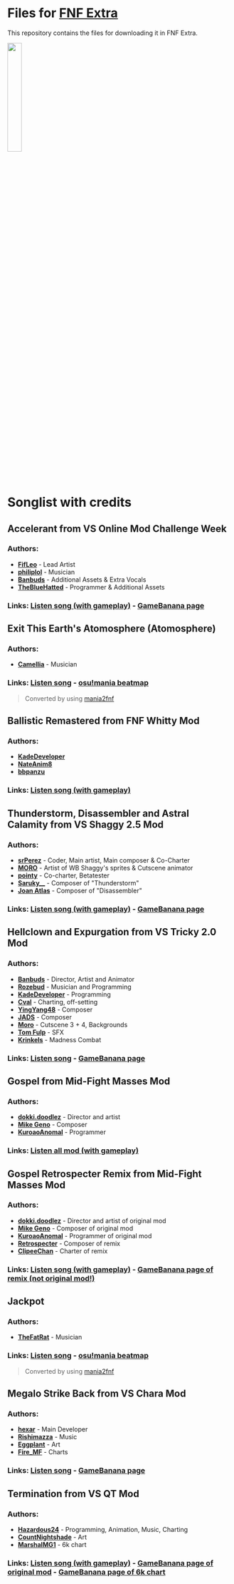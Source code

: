 # Files for [FNF Extra](https://github.com/TheLeerName/FNF-extra)

This repository contains the files for downloading it in FNF Extra.

<img src="https://user-images.githubusercontent.com/85291330/142075810-f6ff3e64-cb91-4d87-a6df-59421e1cd1b1.jpg" width="25%"/>

# Songlist with credits

## Accelerant from VS Online Mod Challenge Week
### Authors:
- [**FifLeo**](https://twitter.com/fif_leo15) - Lead Artist
- [**philiplol**](https://twitter.com/Philiplolz) - Musician
- [**Banbuds**](https://twitter.com/Banbuds) - Additional Assets & Extra Vocals
- [**TheBlueHatted**](https://twitter.com/hatted_blue) - Programmer & Additional Assets
### Links: [**Listen song (with gameplay)**](https://www.youtube.com/watch?v=mAmmgEyroJU) - [**GameBanana page**](https://gamebanana.com/mods/286594)

## Exit This Earth's Atomosphere (Atomosphere)
### Authors:
- [**Camellia**](https://twitter.com/cametek) - Musician
### Links: [**Listen song**](https://www.youtube.com/watch?v=QsuAKlNe_rI) - [**osu!mania beatmap**](https://osu.ppy.sh/beatmapsets/575053)
> Converted by using [mania2fnf](https://github.com/ItzFireable/mania2fnf)

## Ballistic Remastered from FNF Whitty Mod
### Authors:
- [**KadeDeveloper**](https://twitter.com/kadedeveloper)
- [**NateAnim8**](https://twitter.com/animated_nathan)
- [**bbpanzu**](https://twitter.com/bbpanzu)
### Links: [**Listen song (with gameplay)**](https://www.youtube.com/watch?v=JG0OQIKC7s0)

## Thunderstorm, Disassembler and Astral Calamity from VS Shaggy 2.5 Mod
### Authors:
- [**srPerez**](https://www.youtube.com/channel/UC9UH64vUCZmJnCjHzTbNmug) - Coder, Main artist, Main composer & Co-Charter
- [**MORO**](https://www.youtube.com/channel/UC8f-8Krg89SQvyEFfts1H3A) - Artist of WB Shaggy's sprites & Cutscene animator
- [**pointy**](https://gamebanana.com/members/1762781) - Co-charter, Betatester
- [**Saruky__**](https://gamebanana.com/members/1856505) - Composer of "Thunderstorm"
- [**Joan Atlas**](https://gamebanana.com/members/1905695) - Composer of "Disassembler"
### Links: [**Listen song (with gameplay)**](https://www.youtube.com/watch?v=6R5XR-RUpcI) - [**GameBanana page**](https://gamebanana.com/mods/284121)

## Hellclown and Expurgation from VS Tricky 2.0 Mod
### Authors:
- [**Banbuds**](https://twitter.com/Banbuds) - Director, Artist and Animator
- [**Rozebud**](https://twitter.com/helpme_thebigt) - Musician and Programming
- [**KadeDeveloper**](https://twitter.com/kadedeveloper) - Programming
- [**Cval**](https://twitter.com/cval_brown) - Charting, off-setting
- [**YingYang48**](https://twitter.com/YingWasHere) - Composer
- [**JADS**](https://twitter.com/Aw3somejds) - Composer
- [**Moro**](https://twitter.com/Moro0986) - Cutscene 3 + 4, Backgrounds
- [**Tom Fulp**](https://twitter.com/tomfulp) - SFX
- [**Krinkels**](https://twitter.com/MRKrinkels) - Madness Combat
### Links: [**Listen song**](https://www.youtube.com/watch?v=WmXn3L5bQy4) - [**GameBanana page**](https://gamebanana.com/mods/44334)


## Gospel from Mid-Fight Masses Mod
### Authors:
- [**dokki.doodlez**](https://ko-fi.com/dokkidoodlez) - Director and artist
- [**Mike Geno**](https://twitter.com/electro_mike) - Composer
- [**KuroaoAnomal**](https://twitter.com/kuroao_anomal) - Programmer
### Links: [**Listen all mod (with gameplay)**](https://www.youtube.com/watch?v=7ZbZ30ifnKM)

## Gospel Retrospecter Remix from Mid-Fight Masses Mod
### Authors:
- [**dokki.doodlez**](https://ko-fi.com/dokkidoodlez) - Director and artist of original mod
- [**Mike Geno**](https://twitter.com/electro_mike) - Composer of original mod
- [**KuroaoAnomal**](https://twitter.com/kuroao_anomal) - Programmer of original mod
- [**Retrospecter**](https://twitter.com/retrospecter_) - Composer of remix
- [**ClipeeChan**](https://twitter.com/LilyClipster) - Charter of remix
### Links: [**Listen song (with gameplay)**](https://www.youtube.com/watch?v=NF0-4K9L430) - [**GameBanana page of remix (not original mod!)**](https://gamebanana.com/mods/286871)

## Jackpot
### Authors:
- [**TheFatRat**](https://twitter.com/thisisthefatrat) - Musician
### Links: [**Listen song**](https://www.youtube.com/watch?v=kL8CyVqzmkc) - [**osu!mania beatmap**](https://osu.ppy.sh/beatmapsets/620808)
> Converted by using [mania2fnf](https://github.com/ItzFireable/mania2fnf)

## Megalo Strike Back from VS Chara Mod
### Authors:
- [**hexar**](https://twitter.com/hexpex4) - Main Developer
- [**Rishimazza**](https://twitter.com/rishimazza) - Music
- [**Eggplant**](https://gamebanana.com/members/1851478) - Art
- [**Fire_MF**](https://gamebanana.com/members/1600796) - Charts
### Links: [**Listen song**](https://www.youtube.com/watch?v=CLtwSu_iRxU) - [**GameBanana page**](https://gamebanana.com/mods/55836)

## Termination from VS QT Mod
### Authors:
- [**Hazardous24**](https://twitter.com/Hazard248) - Programming, Animation, Music, Charting
- [**CountNightshade**](https://twitter.com/CountNightshade) - Art
- [**MarshalMG1**](https://gamebanana.com/members/1797926) - 6k chart
### Links: [**Listen song (with gameplay)**](https://www.youtube.com/watch?v=4wSGwdsfhbs) - [**GameBanana page of original mod**](https://gamebanana.com/mods/299714) - [**GameBanana page of 6k chart**](https://gamebanana.com/mods/336613)
